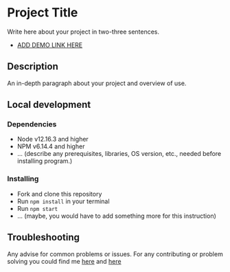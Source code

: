 # Project Title

Write here about your project in two-three sentences.
- [ADD DEMO LINK HERE]()

## Description

An in-depth paragraph about your project and overview of use.

## Local development

### Dependencies
* Node v12.16.3 and higher
* NPM v6.14.4 and higher
* ... (describe any prerequisites, libraries, OS version, etc., needed before installing program.)


### Installing
* Fork and clone this repository
* Run `npm install` in your terminal
* Run `npm start`
* ... (maybe, you would have to add something more for this instruction)

## Troubleshooting

Any advise for common problems or issues.
For any contributing or problem solving you could find me [here]() and [here]()
